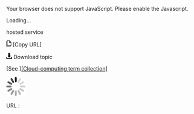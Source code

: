 Your browser does not support JavaScript. Please enable the Javascript.

Loading...

hosted service

![Copy URL](hosted-service_files/Copy.png) [Copy URL]

![Download](hosted-service_files/Download.png)
Download topic

[See ][[Cloud-computing term collection]](https://worldready.cloudapp.net/Styleguide/Read?id=2700&topicid=28841)

![In progress](hosted-service_files/activity-large.gif)

URL :


